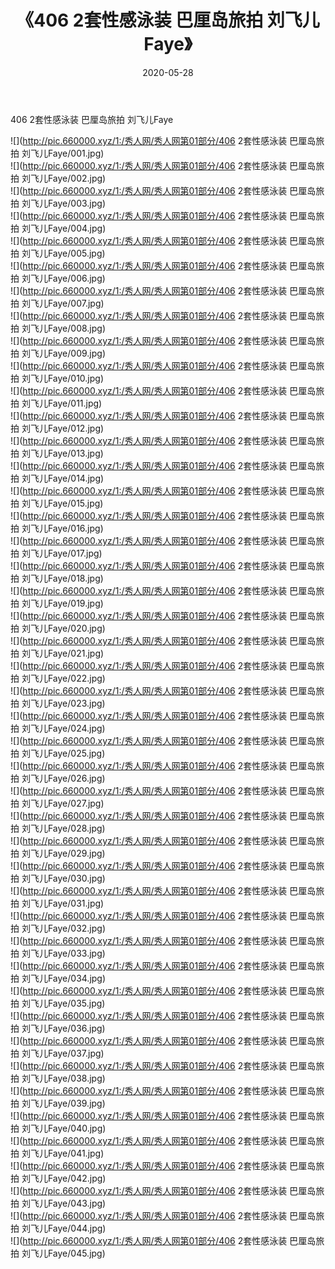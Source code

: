 ﻿---
layout: post
title:  《406 2套性感泳装 巴厘岛旅拍 刘飞儿Faye》
date:   2020-05-28
img: http://pic.660000.xyz/1:/秀人网/秀人网第01部分/406 2套性感泳装 巴厘岛旅拍 刘飞儿Faye/000.jpg
categories: [美女, 清纯, 唯美]
---

406 2套性感泳装 巴厘岛旅拍 刘飞儿Faye

  ![](http://pic.660000.xyz/1:/秀人网/秀人网第01部分/406 2套性感泳装 巴厘岛旅拍 刘飞儿Faye/001.jpg) <br> ![](http://pic.660000.xyz/1:/秀人网/秀人网第01部分/406 2套性感泳装 巴厘岛旅拍 刘飞儿Faye/002.jpg) <br> ![](http://pic.660000.xyz/1:/秀人网/秀人网第01部分/406 2套性感泳装 巴厘岛旅拍 刘飞儿Faye/003.jpg) <br> ![](http://pic.660000.xyz/1:/秀人网/秀人网第01部分/406 2套性感泳装 巴厘岛旅拍 刘飞儿Faye/004.jpg) <br> ![](http://pic.660000.xyz/1:/秀人网/秀人网第01部分/406 2套性感泳装 巴厘岛旅拍 刘飞儿Faye/005.jpg) <br> ![](http://pic.660000.xyz/1:/秀人网/秀人网第01部分/406 2套性感泳装 巴厘岛旅拍 刘飞儿Faye/006.jpg) <br> ![](http://pic.660000.xyz/1:/秀人网/秀人网第01部分/406 2套性感泳装 巴厘岛旅拍 刘飞儿Faye/007.jpg) <br> ![](http://pic.660000.xyz/1:/秀人网/秀人网第01部分/406 2套性感泳装 巴厘岛旅拍 刘飞儿Faye/008.jpg) <br> ![](http://pic.660000.xyz/1:/秀人网/秀人网第01部分/406 2套性感泳装 巴厘岛旅拍 刘飞儿Faye/009.jpg) <br> ![](http://pic.660000.xyz/1:/秀人网/秀人网第01部分/406 2套性感泳装 巴厘岛旅拍 刘飞儿Faye/010.jpg) <br> ![](http://pic.660000.xyz/1:/秀人网/秀人网第01部分/406 2套性感泳装 巴厘岛旅拍 刘飞儿Faye/011.jpg) <br> ![](http://pic.660000.xyz/1:/秀人网/秀人网第01部分/406 2套性感泳装 巴厘岛旅拍 刘飞儿Faye/012.jpg) <br> ![](http://pic.660000.xyz/1:/秀人网/秀人网第01部分/406 2套性感泳装 巴厘岛旅拍 刘飞儿Faye/013.jpg) <br> ![](http://pic.660000.xyz/1:/秀人网/秀人网第01部分/406 2套性感泳装 巴厘岛旅拍 刘飞儿Faye/014.jpg) <br> ![](http://pic.660000.xyz/1:/秀人网/秀人网第01部分/406 2套性感泳装 巴厘岛旅拍 刘飞儿Faye/015.jpg) <br> ![](http://pic.660000.xyz/1:/秀人网/秀人网第01部分/406 2套性感泳装 巴厘岛旅拍 刘飞儿Faye/016.jpg) <br> ![](http://pic.660000.xyz/1:/秀人网/秀人网第01部分/406 2套性感泳装 巴厘岛旅拍 刘飞儿Faye/017.jpg) <br> ![](http://pic.660000.xyz/1:/秀人网/秀人网第01部分/406 2套性感泳装 巴厘岛旅拍 刘飞儿Faye/018.jpg) <br> ![](http://pic.660000.xyz/1:/秀人网/秀人网第01部分/406 2套性感泳装 巴厘岛旅拍 刘飞儿Faye/019.jpg) <br> ![](http://pic.660000.xyz/1:/秀人网/秀人网第01部分/406 2套性感泳装 巴厘岛旅拍 刘飞儿Faye/020.jpg) <br> ![](http://pic.660000.xyz/1:/秀人网/秀人网第01部分/406 2套性感泳装 巴厘岛旅拍 刘飞儿Faye/021.jpg) <br> ![](http://pic.660000.xyz/1:/秀人网/秀人网第01部分/406 2套性感泳装 巴厘岛旅拍 刘飞儿Faye/022.jpg) <br> ![](http://pic.660000.xyz/1:/秀人网/秀人网第01部分/406 2套性感泳装 巴厘岛旅拍 刘飞儿Faye/023.jpg) <br> ![](http://pic.660000.xyz/1:/秀人网/秀人网第01部分/406 2套性感泳装 巴厘岛旅拍 刘飞儿Faye/024.jpg) <br> ![](http://pic.660000.xyz/1:/秀人网/秀人网第01部分/406 2套性感泳装 巴厘岛旅拍 刘飞儿Faye/025.jpg) <br> ![](http://pic.660000.xyz/1:/秀人网/秀人网第01部分/406 2套性感泳装 巴厘岛旅拍 刘飞儿Faye/026.jpg) <br> ![](http://pic.660000.xyz/1:/秀人网/秀人网第01部分/406 2套性感泳装 巴厘岛旅拍 刘飞儿Faye/027.jpg) <br> ![](http://pic.660000.xyz/1:/秀人网/秀人网第01部分/406 2套性感泳装 巴厘岛旅拍 刘飞儿Faye/028.jpg) <br> ![](http://pic.660000.xyz/1:/秀人网/秀人网第01部分/406 2套性感泳装 巴厘岛旅拍 刘飞儿Faye/029.jpg) <br> ![](http://pic.660000.xyz/1:/秀人网/秀人网第01部分/406 2套性感泳装 巴厘岛旅拍 刘飞儿Faye/030.jpg) <br> ![](http://pic.660000.xyz/1:/秀人网/秀人网第01部分/406 2套性感泳装 巴厘岛旅拍 刘飞儿Faye/031.jpg) <br> ![](http://pic.660000.xyz/1:/秀人网/秀人网第01部分/406 2套性感泳装 巴厘岛旅拍 刘飞儿Faye/032.jpg) <br> ![](http://pic.660000.xyz/1:/秀人网/秀人网第01部分/406 2套性感泳装 巴厘岛旅拍 刘飞儿Faye/033.jpg) <br> ![](http://pic.660000.xyz/1:/秀人网/秀人网第01部分/406 2套性感泳装 巴厘岛旅拍 刘飞儿Faye/034.jpg) <br> ![](http://pic.660000.xyz/1:/秀人网/秀人网第01部分/406 2套性感泳装 巴厘岛旅拍 刘飞儿Faye/035.jpg) <br> ![](http://pic.660000.xyz/1:/秀人网/秀人网第01部分/406 2套性感泳装 巴厘岛旅拍 刘飞儿Faye/036.jpg) <br> ![](http://pic.660000.xyz/1:/秀人网/秀人网第01部分/406 2套性感泳装 巴厘岛旅拍 刘飞儿Faye/037.jpg) <br> ![](http://pic.660000.xyz/1:/秀人网/秀人网第01部分/406 2套性感泳装 巴厘岛旅拍 刘飞儿Faye/038.jpg) <br> ![](http://pic.660000.xyz/1:/秀人网/秀人网第01部分/406 2套性感泳装 巴厘岛旅拍 刘飞儿Faye/039.jpg) <br> ![](http://pic.660000.xyz/1:/秀人网/秀人网第01部分/406 2套性感泳装 巴厘岛旅拍 刘飞儿Faye/040.jpg) <br> ![](http://pic.660000.xyz/1:/秀人网/秀人网第01部分/406 2套性感泳装 巴厘岛旅拍 刘飞儿Faye/041.jpg) <br> ![](http://pic.660000.xyz/1:/秀人网/秀人网第01部分/406 2套性感泳装 巴厘岛旅拍 刘飞儿Faye/042.jpg) <br> ![](http://pic.660000.xyz/1:/秀人网/秀人网第01部分/406 2套性感泳装 巴厘岛旅拍 刘飞儿Faye/043.jpg) <br> ![](http://pic.660000.xyz/1:/秀人网/秀人网第01部分/406 2套性感泳装 巴厘岛旅拍 刘飞儿Faye/044.jpg) <br> ![](http://pic.660000.xyz/1:/秀人网/秀人网第01部分/406 2套性感泳装 巴厘岛旅拍 刘飞儿Faye/045.jpg) <br>